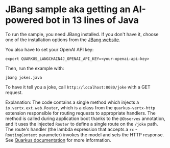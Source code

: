 # JBang sample aka getting an AI-powered bot in 13 lines of Java

To run the sample, you need JBang installed. If you don't have it, choose
one of the installation options from the [JBang
website](https://www.jbang.dev/download/).

You also have to set your OpenAI API key:

```
export QUARKUS_LANGCHAIN4J_OPENAI_API_KEY=<your-openai-api-key>
```

Then, run the example with:

```
jbang jokes.java
```

To have it tell you a joke, call `http://localhost:8080/joke` with a GET
request.

Explanation: The code contains a single method which injects a
`io.vertx.ext.web.Router`, which is a class from the `quarkus-vertx-http`
extension responsible for routing requests to appropriate handlers. The
method is called during application boot thanks to the `@Observes`
annotation, and it uses the injected `Router` to define a single route on
the `/joke` path. The route's handler (the lambda expression that accepts a `rc` -
`RoutingContext` parameter) invokes the model and sets the HTTP response.
See [Quarkus documentation](https://quarkus.io/guides/reactive-routes#using-the-vert-x-web-router)
for more information.